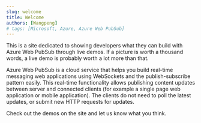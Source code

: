 ```yaml
---
slug: welcome
title: Welcome
authors: [Wangpeng]
# tags: [Microsoft, Azure, Azure Web PubSub]
---
```

This is a site dedicated to showing developers what they can build with Azure Web PubSub through live demos. If a picture is worth a thousand words, a live demo is probably worth a lot more than that.


Azure Web PubSub is a cloud service that helps you build real-time messaging web applications using WebSockets and the publish-subscribe pattern easily. This real-time functionality allows publishing content updates between server and connected clients (for example a single page web application or mobile application). The clients do not need to poll the latest updates, or submit new HTTP requests for updates.

Check out the demos on the site and let us know what you think.